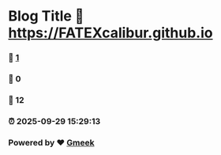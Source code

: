 # Blog Title :link: https://FATEXcalibur.github.io 
### :page_facing_up: [1](https://FATEXcalibur.github.io/tag.html) 
### :speech_balloon: 0 
### :hibiscus: 12 
### :alarm_clock: 2025-09-29 15:29:13 
### Powered by :heart: [Gmeek](https://github.com/Meekdai/Gmeek)
